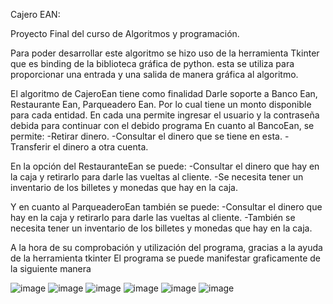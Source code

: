 Cajero EAN:

Proyecto Final del curso de Algoritmos y programación. 

Para poder desarrollar este algoritmo se hizo uso de la herramienta Tkinter que es  binding de la biblioteca gráfica de python.
esta se utiliza para proporcionar una entrada y una salida de manera gráfica al algoritmo.

El algoritmo de CajeroEan tiene como finalidad 
Darle soporte a Banco Ean,
Restaurante Ean,
Parqueadero Ean.
Por lo cual tiene un monto disponible para cada entidad.
En cada una permite ingresar el usuario y la contraseña debida para continuar con el debido programa
En cuanto al BancoEan, se permite:
-Retirar dinero.
-Consultar el dinero que se tiene en esta.
-Transferir el dinero a otra cuenta.

En la opción del RestauranteEan se puede:
-Consultar el dinero que hay en la caja y retirarlo para darle las vueltas al cliente.
-Se necesita tener un inventario de los billetes y monedas que hay en la caja.

Y en cuanto al ParqueaderoEan también se puede:
-Consultar el dinero que hay en la caja y retirarlo para darle las vueltas al cliente.
-También se necesita tener un inventario de los billetes y monedas que hay en la caja.

A la hora de su comprobación y utilización del programa, gracias a la ayuda de la herramienta tkinter
El programa se puede manifestar graficamente de la siguiente manera

![image](https://user-images.githubusercontent.com/87994869/133958611-bd740d17-ea16-4ffd-959a-144aa3ca6302.png)
![image](https://user-images.githubusercontent.com/87994869/133963758-e141c11e-f4cd-462b-b15c-f2919027d676.png)
![image](https://user-images.githubusercontent.com/87994869/134027718-0d0b56ca-0716-421e-b7ad-aff7f1072f1b.png)
![image](https://user-images.githubusercontent.com/87994869/134036184-08da28ee-8ee9-411d-8f2b-16e816c200b9.png)
![image](https://user-images.githubusercontent.com/87994869/134036432-fecf97c7-7187-49b7-952f-3d417562c120.png)
![image](https://user-images.githubusercontent.com/87994869/134038019-f296436f-76aa-4e64-a215-c75bbab7fedb.png)







